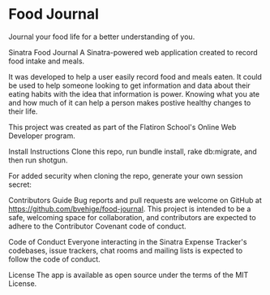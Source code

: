 # Food Journal
Journal your food life for a better understanding of you.  

Sinatra Food Journal A Sinatra-powered web application created to record food intake and meals.

It was developed to help a user easily record food and meals eaten. It could be used to help someone looking to get information and data about their eating habits with the idea that information is power. Knowing what you ate and how much of it can help a person makes postive healthy changes to their life.

This project was created as part of the Flatiron School's Online Web Developer program.

Install Instructions Clone this repo, run bundle install, rake db:migrate, and then run shotgun.

For added security when cloning the repo, generate your own session secret:

Contributors Guide Bug reports and pull requests are welcome on GitHub at https://github.com/bvehige/food-journal. This project is intended to be a safe, welcoming space for collaboration, and contributors are expected to adhere to the Contributor Covenant code of conduct.

Code of Conduct Everyone interacting in the Sinatra Expense Tracker's codebases, issue trackers, chat rooms and mailing lists is expected to follow the code of conduct.

License The app is available as open source under the terms of the MIT License.
